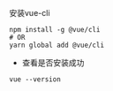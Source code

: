 安装vue-cli 

```Linux
npm install -g @vue/cli
# OR
yarn global add @vue/cli
```

* 查看是否安装成功

```Linux
vue --version
```



